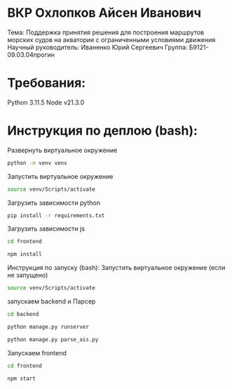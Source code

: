 # ВКР Охлопков Айсен Иванович

Тема: Поддержка принятия решения для построения маршрутов морских судов на акватории с ограниченными условиями движения
Научный руководитель: Иваненко Юрий Сергеевич
Группа: Б9121-09.03.04прогин

# Требования:
Python 3.11.5
Node v21.3.0

# Инструкция по деплою (bash):
Развернуть виртуальное окружение
```bash
python -m venv venv
```
Запустить виртуальное окружение
```bash
source venv/Scripts/activate
```
Загрузить зависимости python
```bash
pip install -r requirements.txt
```
Загрузить зависимости js
```bash
cd frontend
```
```bash
npm install
```

Инструкция по запуску (bash):
Запустить виртуальное окружение (если не запущено)
```bash
source venv/Scripts/activate
```
запускаем backend и Парсер
```bash
cd backend
```
```bash
python manage.py runserver
```
```bash
python manage.py parse_ais.py
```
Запускаем frontend
```bash
cd frontend
```
```bash
npm start
```
